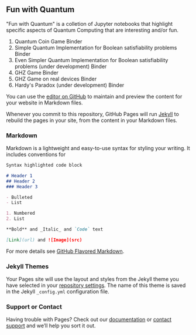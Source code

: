 ## Fun with Quantum

"Fun with Quantum" is a colletion of Jupyter notebooks that highlight specific aspects of Quantum Computing that are interesting and/or fun.

 1. Quantum Coin Game Binder
 2. Simple Quantum Implementation for Boolean satisfiability problems Binder
 3. Even Simpler Quantum Implementation for Boolean satisfiability problems (under development) Binder
 4. GHZ Game Binder
 5. GHZ Game on real devices Binder
 6. Hardy's Paradox (under development) Binder


You can use the [editor on GitHub](https://github.com/jim-cessna/Fun-with-Quantum/edit/gh-pages/index.md) to maintain and preview the content for your website in Markdown files.

Whenever you commit to this repository, GitHub Pages will run [Jekyll](https://jekyllrb.com/) to rebuild the pages in your site, from the content in your Markdown files.

### Markdown

Markdown is a lightweight and easy-to-use syntax for styling your writing. It includes conventions for

```markdown
Syntax highlighted code block

# Header 1
## Header 2
### Header 3

- Bulleted
- List

1. Numbered
2. List

**Bold** and _Italic_ and `Code` text

[Link](url) and ![Image](src)
```

For more details see [GitHub Flavored Markdown](https://guides.github.com/features/mastering-markdown/).

### Jekyll Themes

Your Pages site will use the layout and styles from the Jekyll theme you have selected in your [repository settings](https://github.com/jim-cessna/Fun-with-Quantum/settings). The name of this theme is saved in the Jekyll `_config.yml` configuration file.

### Support or Contact

Having trouble with Pages? Check out our [documentation](https://docs.github.com/categories/github-pages-basics/) or [contact support](https://github.com/contact) and we’ll help you sort it out.
